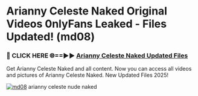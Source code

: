 # Arianny Celeste Naked Original Videos 0nlyFans Leaked - Files Updated! (md08)

<h3>🔴 CLICK HERE 🌐==►► <a href="https://tinyurl.com/yckcrads" rel="nofollow">Arianny Celeste Naked Updated Files</a></h3>

Get Arianny Celeste Naked and all content. Now you can access all videos and pictures of Arianny Celeste Naked. New Updated Files 2025!

[![md08](https://i.imgur.com/hpKpOFt.gif)](https://tinyurl.com/yckcrads)
arianny celeste nude naked